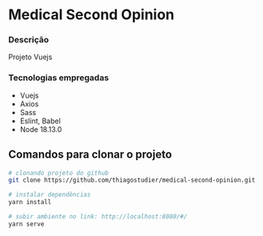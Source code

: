# Medical Second Opinion

### Descrição

Projeto Vuejs

### Tecnologias empregadas

- Vuejs
- Axios
- Sass
- Eslint, Babel
- Node 18.13.0

## Comandos para clonar o projeto

``` bash
# clonando projeto do github
git clone https://github.com/thiagostudier/medical-second-opinion.git

# instalar dependências
yarn install

# subir ambiente no link: http://localhost:8080/#/
yarn serve

```
